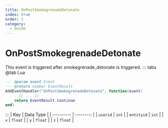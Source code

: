 ```yaml
---
title: OnPostSmokegrenadeDetonate
index: true
order: 2
category:
  - Guide
---
```


# OnPostSmokegrenadeDetonate
This event is triggered after smokegrenade_detonate is triggered.
::: tabs
@tab Lua
```lua
--- @param event Event
--- @return number EventResult
AddEventHandler("OnPostSmokegrenadeDetonate", function(event)
    --[[ ... ]]
    return EventResult.Continue
end)
```

:::
|     Key    | Data Type |
| :--------: | :-------: |
|  `userid`  |   `int`   |
| `entityid` |   `int`   |
|     `x`    |  `float`  |
|     `y`    |  `float`  |
|     `z`    |  `float`  |